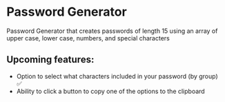 <h1>Password Generator</h1>
<p>Password Generator that creates passwords of length 15 using an array of upper case, lower case, numbers, and special characters</p>

<h2>Upcoming features:</h2>
<ul>
  <li>Option to  select what characters included in your password (by group) ✅</li>
  <li>Ability to click a button to copy one of the options to the clipboard</li>
</ul>
